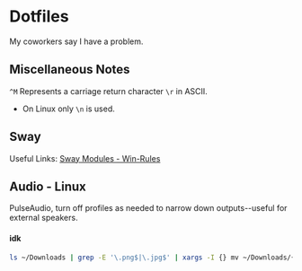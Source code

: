 # Dotfiles

My coworkers say I have a problem.

## Miscellaneous Notes

`^M` Represents a carriage return character `\r` in ASCII.
- On Linux only `\n` is used.

## Sway

Useful Links:
[Sway Modules - Win-Rules](https://gitlab.com/that1communist/dotfiles/-/blob/master/.config/sway/modules/win-rules)


## Audio - Linux

PulseAudio, turn off profiles as needed to narrow down outputs--useful for external speakers.

#### idk
```bash
ls ~/Downloads | grep -E '\.png$|\.jpg$' | xargs -I {} mv ~/Downloads/{} .

```
